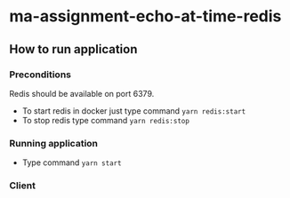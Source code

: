 # ma-assignment-echo-at-time-redis
## How to run application
### Preconditions
Redis should be available on port 6379.

- To start redis in docker just type command `yarn redis:start`
- To stop redis type command `yarn redis:stop`

### Running application
- Type command `yarn start`

### Client
